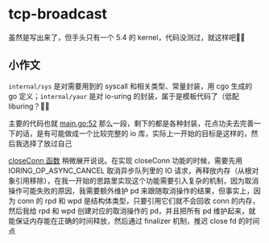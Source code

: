 # tcp-broadcast

虽然是写出来了，但手头只有一个 5.4 的 kernel，代码没测过，就这样吧🤷‍♂️

## 小作文

`internal/sys` 是对需要用到的 syscall 和相关类型、常量封装，用 cgo 生成的 go 定义；`internal/yaur` 是对 io-uring 的封装，属于是模板代码了（低配 liburing？🤷‍♂️

主要的代码也就 [main.go:52](/main.go#L52) 那么一段，剩下的都是各种封装，花点功夫去完善一下的话，是有可能做成一个比较完整的 io 库，实际上一开始的目标是这样的，然后我选择了放过自己

[closeConn 函数](/main.go#L17) 稍微展开说说。在实现 closeConn 功能的时候，需要先用 IORING_OP_ASYNC_CANCEL 取消异步队列里的 IO 请求，再释放内存（从根对象引用移除），在我一开始的思路里实现这个功能需要引入复杂的机制，因为取消操作可能失败的原因，我需要额外维护 pd 来跟随取消操作的结果，但事实上，因为 conn 的 rpd 和 wpd 是结构体类型，只要引用它们就不会回收 conn 的内存，然后我给 rpd 和 wpd 创建对应的取消操作的 pd，并且把所有 pd 维护起来，就能保证内存能在正确的时间释放，然后通过 finalizer 机制，推迟 close fd 的时间点
